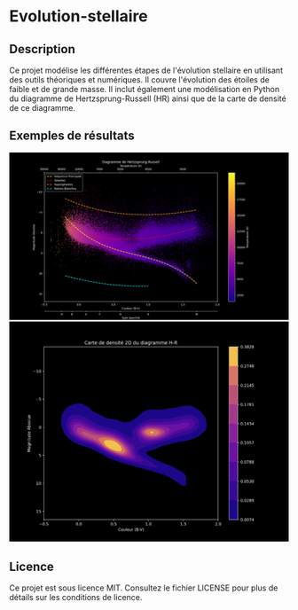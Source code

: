 # Evolution-stellaire

## Description 
Ce projet modélise les différentes étapes de l'évolution stellaire en utilisant des outils théoriques et numériques. Il couvre l'évolution des étoiles de faible et de grande masse. Il inclut également une modélisation en Python du diagramme de Hertzsprung-Russell (HR) ainsi que de la carte de densité de ce diagramme. 

## Exemples de résultats
![Diagramme HR](Graphes/diag_final.png)
![Carte de densité du diagramme HR](Graphes/carte_densite.png)

## Licence 
Ce projet est sous licence MIT. Consultez le fichier LICENSE pour plus de détails sur les conditions de licence.





